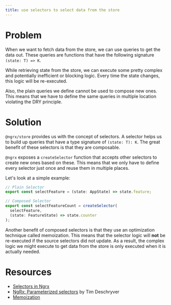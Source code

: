 ```yaml
---
title: use selectors to select data from the store
---
```


# Problem

When we want to fetch data from the store, we can use queries to get the data out. These queries are functions that have the following signature `(state: T) => K`.

While retrieving state from the store, we can execute some pretty complex and potentially inefficient or blocking logic. Every time the state changes, this logic will be re-executed.

Also, the plain queries we define cannot be used to compose new ones. This means that we have to define the same queries in multiple location violating the DRY principle.

# Solution

`@ngrx/store` provides us with the concept of selectors. A selector helps us to build up queries that have a type signature of `(state: T): K`. The great benefit of these selectors is that they are composable.

`@ngrx` exposes a `createSelector` function that accepts other selectors to create new ones based on these. This means that we only have to define every selector just once and reuse them in multiple places.

Let's look at a simple example:

```ts
// Plain Selector
export const selectFeature = (state: AppState) => state.feature;

// Composed Selector
export const selectFeatureCount = createSelector(
  selectFeature,
  (state: FeatureState) => state.counter
);
```

Another benefit of composed selectors is that they use an optimization technique called memoization. This means that the selector logic will **not** be re-executed if the source selectors did not update. As a result, the complex logic we might execute to get data from the store is only executed when it is actually needed.

# Resources

* [Selectors in Ngrx](https://github.com/ngrx/platform/blob/master/docs/store/selectors.md)
* [NgRx: Parameterized selectors](https://blog.angularindepth.com/ngrx-parameterized-selector-e3f610529f8) by Tim Deschryver
* [Memoization](https://en.wikipedia.org/wiki/Memoization)
